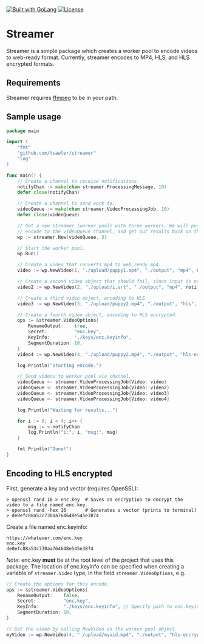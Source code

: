 <a href="https://golang.org"><img src="https://img.shields.io/badge/powered_by-Go-3362c2.svg?style=flat-square" alt="Built with GoLang"></a>
[![License](http://img.shields.io/badge/license-mit-blue.svg?style=flat-square)](https://raw.githubusercontent.com/tsawler/streamer/master/LICENSE.md)

# Streamer

Streamer is a simple package which creates a worker pool to encode videos to web-ready format. 
Currently, streamer encodes to MP4, HLS, and HLS encrypted formats.

## Requirements

Streamer requires [ffmpeg](https://ffmpeg.org/) to be in your path.

## Sample usage

~~~go
package main

import (
	"fmt"
	"github.com/tsawler/streamer"
	"log"
)

func main() {
	// Create a channel to receive notifications.
	notifyChan := make(chan streamer.ProcessingMessage, 10)
	defer close(notifyChan)

	// Create a channel to send work to.
	videoQueue := make(chan streamer.VideoProcessingJob, 10)
	defer close(videoQueue)

	// Get a new streamer (worker pool) with three workers. We will push things to 
	// encode to the videoQueue channel, and get our results back on the notifyChan.
	wp := streamer.New(videoQueue, 3)

	// Start the worker pool.
	wp.Run()

	// Create a video that converts mp4 to web ready mp4.
	video := wp.NewVideo(1, "./upload/puppy1.mp4", "./output", "mp4", notifyChan, nil)

	// Create a second video object that should fail, since input is not a valid video file.
	video2 := wp.NewVideo(2, "./upload/i.srt", "./output", "mp4", notifyChan, nil)

	// Create a third video object, encoding to HLS.
	video3 := wp.NewVideo(3, "./upload/puppy2.mp4", "./output", "hls", notifyChan, nil)

	// Create a fourth video object, encoding to HLS encrypted.
	ops := &streamer.VideoOptions{
		RenameOutput:    true,
		Secret:          "enc.key",
		KeyInfo:         "./keys/enc.keyinfo",
		SegmentDuration: 10,
	}
	video4 := wp.NewVideo(4, "./upload/puppy2.mp4", "./output", "hls-encrypted", notifyChan, ops)

	log.Println("Starting encode.")

	// Send videos to worker pool via channel.
	videoQueue <- streamer.VideoProcessingJob{Video: video}
	videoQueue <- streamer.VideoProcessingJob{Video: video2}
	videoQueue <- streamer.VideoProcessingJob{Video: video3}
	videoQueue <- streamer.VideoProcessingJob{Video: video4}

	log.Println("Waiting for results...")

	for i := 0; i < 4; i++ {
		msg := <-notifyChan
		log.Println("i:", i, "msg:", msg)
	}

	fmt.Println("Done!")
}
~~~

## Encoding to HLS encrypted

First, generate a key and vector (requires OpenSSL):

```
> openssl rand 16 > enc.key  # Saves an encryption to encrypt the video to a file named enc.key.
> openssl rand -hex 16       # Generates a vector (prints to terminal)
> de0efc88a53c730aa764648e545e3874
```

Create a file named enc.keyinfo:
```
https://whatever.com/enc.key
enc.key
de0efc88a53c730aa764648e545e3874
```

*Note*: enc.key **must** be at the root level of the project that uses this
package. The location of enc.keyinfo can be specified when creating
a variable of `streamer.Video` type, in the field `streamer.VideoOptions`, e.g.

~~~go
// Create the options for this encode.
ops := &streamer.VideoOptions{
    RenameOutput:    false,
    Secret:          "enc.key",
    KeyInfo:         "./keys/enc.keyinfo", // Specify path to enc.keyinfo
    SegmentDuration: 10,
}

// Get the video by calling NewVideo on the worker pool object.
myVideo := wp.NewVideo(4, "./upload/myvid.mp4", "./output", "hls-encrypted", notifyChan, ops)
~~~